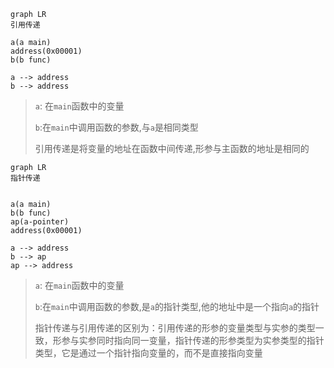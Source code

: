 





```mermaid
graph LR
引用传递

a(a main) 
address(0x00001)
b(b func)

a --> address
b --> address

```

> `a`: 在`main`函数中的变量
>
> `b`:在`main`中调用函数的参数,与`a`是相同类型
>
> 引用传递是将变量的地址在函数中间传递,形参与主函数的地址是相同的

```mermaid
graph LR
指针传递


a(a main)
b(b func)
ap(a-pointer)
address(0x00001)

a --> address
b --> ap
ap --> address
```

> `a`: 在`main`函数中的变量
>
> `b`:在`main`中调用函数的参数,是`a`的指针类型,他的地址中是一个指向`a`的指针
>
> 指针传递与引用传递的区别为：引用传递的形参的变量类型与实参的类型一致，形参与实参同时指向同一变量，指针传递的形参类型为实参类型的指针类型，它是通过一个指针指向变量的，而不是直接指向变量

